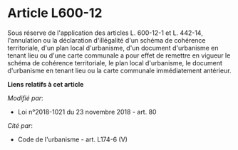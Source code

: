 # Article L600-12

Sous réserve de l'application des articles L. 600-12-1 et L. 442-14, l'annulation ou la déclaration d'illégalité d'un schéma
de cohérence territoriale, d'un plan local d'urbanisme, d'un document d'urbanisme en tenant lieu ou d'une carte communale a
pour effet de remettre en vigueur le schéma de cohérence territoriale, le plan local d'urbanisme, le document d'urbanisme en
tenant lieu ou la carte communale immédiatement antérieur.

**Liens relatifs à cet article**

_Modifié par_:

  - Loi n°2018-1021 du 23 novembre 2018 - art. 80

_Cité par_:

  - Code de l'urbanisme - art. L174-6 (V)
